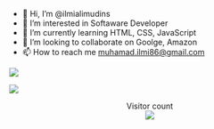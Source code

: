 - 👋 Hi, I’m @ilmialimudins
- 👀 I’m interested in Softaware Developer
- 🌱 I’m currently learning HTML, CSS, JavaScript
- 💞️ I’m looking to collaborate on Goolge, Amazon
- 📫 How to reach me muhamad.ilmi86@gmail.com

![](https://https://media.giphy.com/media/0QwQyqnwxuk62xWIHa/giphy.gif)

<a href=#><img src="contributions.svg"></a>

<p align="center"> 
  Visitor count<br>
  <img src="https://profile-counter.glitch.me/insolitum/count.svg" />
</p>
<!---
ilmialimudins/ilmialimudins is a ✨ special ✨ repository because its `README.md` (this file) appears on your GitHub profile.
You can click the Preview link to take a look at your changes.
--->
